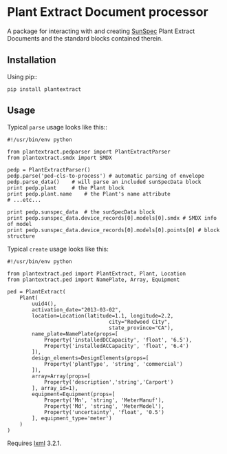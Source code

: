 Plant Extract Document processor
================================
A package for interacting with and creating [SunSpec](http://sunspec.org)
Plant Extract Documents and the standard blocks contained therein.

Installation
------------
Using pip::

    pip install plantextract

Usage
-------
Typical `parse` usage looks like this::

    #!/usr/bin/env python

    from plantextract.pedparser import PlantExtractParser
    from plantextract.smdx import SMDX

    pedp = PlantExtractParser()
    pedp.parse('ped-cls-to-process') # automatic parsing of envelope
    pedp.parse_data()    # will parse an included sunSpecData block
    print pedp.plant     # the Plant block
    print pedp.plant.name    # the Plant's name attribute
    # ...etc...

    print pedp.sunspec_data  # the sunSpecData block
    print pedp.sunspec_data.device_records[0].models[0].smdx # SMDX info of model
    print pedp.sunspec_data.device_records[0].models[0].points[0] # block structure

Typical `create` usage looks like this:

    #!/usr/bin/env python

    from plantextract.ped import PlantExtract, Plant, Location
    from plantextract.ped import NamePlate, Array, Equipment

    ped = PlantExtract(
        Plant(
            uuid4(),
            activation_date="2013-03-02",
            location=Location(latitude=1.1, longitude=2.2,
                                     city="Redwood City",
                                     state_province="CA"),
            name_plate=NamePlate(props=[
                Property('installedDCCapacity', 'float', '6.5'),
                Property('installedACCapacity', 'float', '6.4')
            ]),
            design_elements=DesignElements(props=[
                Property('plantType', 'string', 'commercial')
            ]),
            array=Array(props=[
                Property('description','string','Carport')
            ], array_id=1),
            equipment=Equipment(props=[
                Property('Mn', 'string', 'MeterManuf'),
                Property('Md', 'string', 'MeterModel'),
                Property('uncertainty', 'float', '0.5')
            ], equipment_type='meter')
        )
    )

Requires [lxml](http://lxml.de) 3.2.1.
